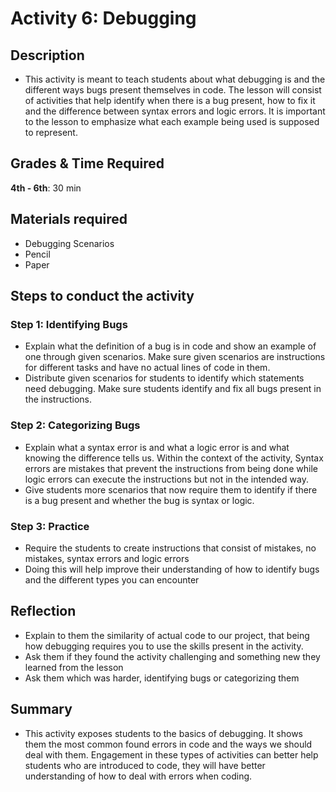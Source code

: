 # Activity 6: Debugging

## Description

- This activity is meant to teach students about what debugging is and the different ways bugs present themselves in code. The lesson will consist of activities that help identify when there is a bug present, how to fix it and the difference between syntax errors and logic errors. It is important to the lesson to emphasize what each example being used is supposed to represent. 

## Grades & Time Required

**4th - 6th**: 30 min


## Materials required

- Debugging Scenarios 
- Pencil 
- Paper 

## Steps to conduct the activity

### Step 1: Identifying Bugs

- Explain what the definition of a bug is in code and show an example of one through given scenarios. Make sure given scenarios are instructions for different tasks and have no actual lines of code in them.
- Distribute given scenarios for students to identify which statements need debugging. Make sure students identify and fix all bugs present in the instructions.

### Step 2: Categorizing Bugs 

- Explain what a syntax error is and what a logic error is and what knowing the difference tells us. Within the context of the activity, Syntax errors are mistakes that prevent the instructions from being done while logic errors can execute the instructions but not in the intended way.
- Give students more scenarios that now require them to identify if there is a bug present and whether the bug is syntax or logic.

### Step 3: Practice

- Require the students to create instructions that consist of mistakes, no mistakes, syntax errors and logic errors
- Doing this will help improve their understanding of how to identify bugs and the different types you can encounter

## Reflection

- Explain to them the similarity of actual code to our project, that being how debugging requires you to use the skills present in the activity. 
- Ask them if they found the activity challenging and something new they learned from the lesson
- Ask them which was harder, identifying bugs or categorizing them

## Summary

- This activity exposes students to the basics of debugging. It shows them the most common found errors in code and the ways we should deal with them. Engagement in these types of activities can better help students who are introduced to code, they will have better understanding of how to deal with errors when coding.